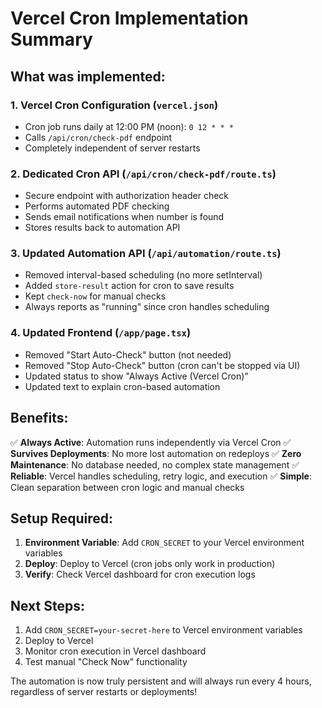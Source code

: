 # Vercel Cron Implementation Summary

## What was implemented:

### 1. Vercel Cron Configuration (`vercel.json`)

- Cron job runs daily at 12:00 PM (noon): `0 12 * * *`
- Calls `/api/cron/check-pdf` endpoint
- Completely independent of server restarts

### 2. Dedicated Cron API (`/api/cron/check-pdf/route.ts`)

- Secure endpoint with authorization header check
- Performs automated PDF checking
- Sends email notifications when number is found
- Stores results back to automation API

### 3. Updated Automation API (`/api/automation/route.ts`)

- Removed interval-based scheduling (no more setInterval)
- Added `store-result` action for cron to save results
- Kept `check-now` for manual checks
- Always reports as "running" since cron handles scheduling

### 4. Updated Frontend (`/app/page.tsx`)

- Removed "Start Auto-Check" button (not needed)
- Removed "Stop Auto-Check" button (cron can't be stopped via UI)
- Updated status to show "Always Active (Vercel Cron)"
- Updated text to explain cron-based automation

## Benefits:

✅ **Always Active**: Automation runs independently via Vercel Cron
✅ **Survives Deployments**: No more lost automation on redeploys
✅ **Zero Maintenance**: No database needed, no complex state management
✅ **Reliable**: Vercel handles scheduling, retry logic, and execution
✅ **Simple**: Clean separation between cron logic and manual checks

## Setup Required:

1. **Environment Variable**: Add `CRON_SECRET` to your Vercel environment variables
2. **Deploy**: Deploy to Vercel (cron jobs only work in production)
3. **Verify**: Check Vercel dashboard for cron execution logs

## Next Steps:

1. Add `CRON_SECRET=your-secret-here` to Vercel environment variables
2. Deploy to Vercel
3. Monitor cron execution in Vercel dashboard
4. Test manual "Check Now" functionality

The automation is now truly persistent and will always run every 4 hours, regardless of server restarts or deployments!
